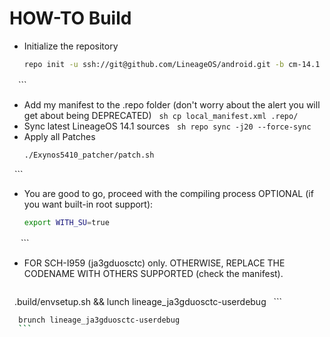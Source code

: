 # HOW-TO Build

* Initialize the repository
   ```sh
   repo init -u ssh://git@github.com/LineageOS/android.git -b cm-14.1
 　```
* Add my manifest to the .repo folder (don't worry about the alert you will get about being DEPRECATED)
   ```sh
   cp local_manifest.xml .repo/
   ```
* Sync latest LineageOS 14.1 sources
   ```sh
   repo sync -j20 --force-sync
 　```
* Apply all Patches
   ```sh
   ./Exynos5410_patcher/patch.sh
   ```
* You are good to go, proceed with the compiling process
OPTIONAL (if you want built-in root support):
   ```sh
   export WITH_SU=true
　 ```
* FOR SCH-I959 (ja3gduosctc) only. OTHERWISE, REPLACE THE CODENAME WITH OTHERS SUPPORTED (check the manifest).
   ```sh
   .build/envsetup.sh && lunch lineage_ja3gduosctc-userdebug
   ```
   ```sh
   brunch lineage_ja3gduosctc-userdebug
   ```
